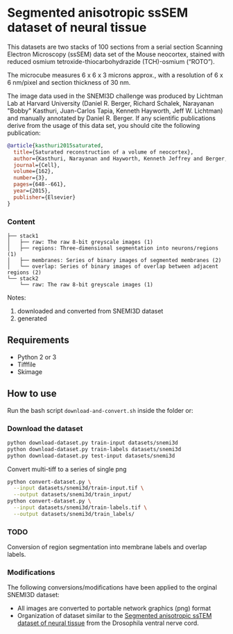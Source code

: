 # Segmented anisotropic ssSEM dataset of neural tissue

This datasets are two stacks of 100 sections from a serial section Scanning Electron Microscopy (ssSEM) data set of the Mouse neocortex, stained with reduced osmium tetroxide-thiocarbohydrazide (TCH)-osmium (“ROTO”).

The microcube measures 6 x 6 x 3 microns approx., with a resolution of 6 x 6 nm/pixel and section thickness of 30 nm.


The image data used in the SNEMI3D challenge was produced by Lichtman Lab at Harvard University (Daniel R. Berger, Richard Schalek, Narayanan "Bobby" Kasthuri, Juan-Carlos Tapia, Kenneth Hayworth, Jeff W. Lichtman) and manually annotated by Daniel R. Berger. If any scientific publications derive from the usage of this data set, you should cite the following publication:

```bibtex
@article{kasthuri2015saturated,
  title={Saturated reconstruction of a volume of neocortex},
  author={Kasthuri, Narayanan and Hayworth, Kenneth Jeffrey and Berger, Daniel Raimund and Schalek, Richard Lee and Conchello, Jos{\'e} Angel and Knowles-Barley, Seymour and Lee, Dongil and V{\'a}zquez-Reina, Amelio and Kaynig, Verena and Jones, Thouis Raymond and others},
  journal={Cell},
  volume={162},
  number={3},
  pages={648--661},
  year={2015},
  publisher={Elsevier}
}
```


### Content
  
```
├── stack1
│   ├── raw: The raw 8-bit greyscale images (1)
│   ├── regions: Three-dimensional segmentation into neurons/regions (1)
│   ├── membranes: Series of binary images of segmented membranes (2)
│   └── overlap: Series of binary images of overlap between adjacent regions (2)
└── stack2
    └── raw: The raw 8-bit greyscale images (1)
```

Notes:
1. downloaded and converted from SNEMI3D dataset
2. generated


## Requirements

- Python 2 or 3
- Tifffile
- Skimage

## How to use

Run the bash script ```download-and-convert.sh``` inside the folder or:

### Download the dataset

```bash
python download-dataset.py train-input datasets/snemi3d
python download-dataset.py train-labels datasets/snemi3d
python download-dataset.py test-input datasets/snemi3d
```

Convert multi-tiff to a series of single png

```bash
python convert-dataset.py \
  --input datasets/snemi3d/train-input.tif \
  --output datasets/snemi3d/train_input/
python convert-dataset.py \
  --input datasets/snemi3d/train-labels.tif \
  --output datasets/snemi3d/train_labels/
```

### TODO

Conversion of region segmentation into membrane labels and overlap labels.

### Modifications

The following conversions/modifications have been applied to the orginal SNEMI3D dataset:
- All images are converted to portable network graphics (png) format
- Organization of dataset similar to the [Segmented anisotropic ssTEM dataset of neural tissue](https://github.com/tbullmann/groundtruth-drosophila-vnc) from the Drosophila ventral nerve cord.
